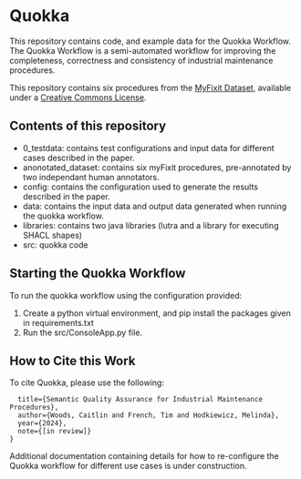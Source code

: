 # Quokka

This repository contains code, and example data for the Quokka Workflow. The Quokka Workflow is a semi-automated workflow for improving the completeness, correctness and consistency of industrial maintenance procedures.

This repository contains six procedures from the [MyFixit Dataset](https://github.com/rub-ksv/MyFixit-Dataset), available under a [Creative Commons License](https://github.com/rub-ksv/MyFixit-Dataset?tab=License-1-ov-file#readme).

## Contents of this repository

- 0_testdata: contains test configurations and input data for different cases described in the paper.
- anonotated_dataset: contains six myFixit procedures, pre-annotated by two independant human annotators.
- config: contains the configuration used to generate the results described in the paper.
- data: contains the input data and output data generated when running the quokka workflow.
- libraries: contains two java libraries (lutra and a library for executing SHACL shapes)
- src: quokka code

## Starting the Quokka Workflow

To run the quokka workflow using the configuration provided:

1. Create a python virtual environment, and pip install the packages given in requirements.txt
2. Run the src/ConsoleApp.py file.

## How to Cite this Work

To cite Quokka, please use the following:

```@article{woods2024quokka,
  title={Semantic Quality Assurance for Industrial Maintenance Procedures},
  author={Woods, Caitlin and French, Tim and Hodkiewicz, Melinda},
  year={2024},
  note={[in review]}
}
```

Additional documentation containing details for how to re-configure the Quokka workflow for different use cases is under construction.

